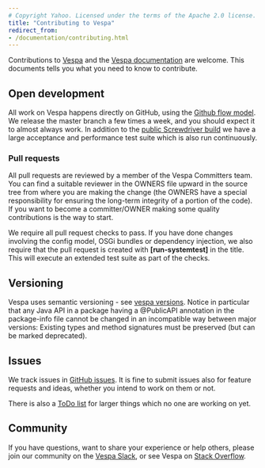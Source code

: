 ```yaml
---
# Copyright Yahoo. Licensed under the terms of the Apache 2.0 license. See LICENSE in the project root.
title: "Contributing to Vespa"
redirect_from:
- /documentation/contributing.html
---
```


Contributions to [Vespa](http://github.com/vespa-engine/vespa)
and the [Vespa documentation](http://github.com/vespa-engine/documentation)
are welcome.
This documents tells you what you need to know to contribute.

## Open development
All work on Vespa happens directly on GitHub,
using the [Github flow model](https://docs.github.com/en/get-started/quickstart/github-flow).
We release the master branch a few times a week, and you should expect it to almost always work.
In addition to the [public Screwdriver build](https://cd.screwdriver.cd/pipelines/6386)
we have a large acceptance and performance test suite which
is also run continuously.

### Pull requests
All pull requests are reviewed by a member of the Vespa Committers team.
You can find a suitable reviewer in the OWNERS file upward in the source tree from
where you are making the change (the OWNERS have a special responsibility for
ensuring the long-term integrity of a portion of the code).
If you want to become a committer/OWNER making some quality contributions is the way to start.

We require all pull request checks to pass. If you have done changes involving the config model,
OSGi bundles or dependency injection, we also require that the pull request is created with
<strong>[run-systemtest]</strong> in the title. This will execute an extended test suite as
part of the checks.

## Versioning
Vespa uses semantic versioning - see [vespa versions](https://vespa.ai/releases#versions).
Notice in particular that any Java API in a package having a @PublicAPI
annotation in the package-info file cannot be changed in an incompatible way
between major versions: Existing types and method signatures must be preserved
(but can be marked deprecated).

## Issues
We track issues in [GitHub issues](https://github.com/vespa-engine/vespa/issues).
It is fine to submit issues also for feature requests and ideas, whether you intend to work on them or not.

There is also a [ToDo list](https://github.com/vespa-engine/vespa/blob/master/TODO.md) for larger things
which no one are working on yet.

## Community
If you have questions, want to share your experience or help others,
please join our community on the [Vespa Slack](http://slack.vespa.ai),
or see Vespa on [Stack Overflow](http://stackoverflow.com/questions/tagged/vespa).
